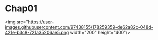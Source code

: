 # Chap01

<img src="https://user-images.githubusercontent.com/97438155/178259359-de62a82c-048d-421e-b3c8-721a35206ae5.png width="200" height="400"/>

